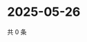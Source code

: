 # 2025-05-26

共 0 条

<!-- BEGIN ZHIHUQUESTIONS -->
<!-- 最后更新时间 Mon May 26 2025 10:43:47 GMT+0800 (China Standard Time) -->

<!-- END ZHIHUQUESTIONS -->
